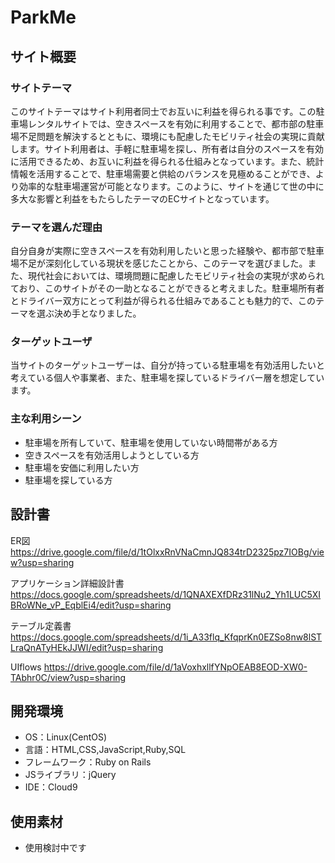# ParkMe

## サイト概要
### サイトテーマ
このサイトテーマはサイト利用者同士でお互いに利益を得られる事です。この駐車場レンタルサイトでは、空きスペースを有効に利用することで、都市部の駐車場不足問題を解決するとともに、環境にも配慮したモビリティ社会の実現に貢献します。サイト利用者は、手軽に駐車場を探し、所有者は自分のスペースを有効に活用できるため、お互いに利益を得られる仕組みとなっています。また、統計情報を活用することで、駐車場需要と供給のバランスを見極めることができ、より効率的な駐車場運営が可能となります。このように、サイトを通じて世の中に多大な影響と利益をもたらしたテーマのECサイトとなっています。


### テーマを選んだ理由
自分自身が実際に空きスペースを有効利用したいと思った経験や、都市部で駐車場不足が深刻化している現状を感じたことから、このテーマを選びました。また、現代社会においては、環境問題に配慮したモビリティ社会の実現が求められており、このサイトがその一助となることができると考えました。駐車場所有者とドライバー双方にとって利益が得られる仕組みであることも魅力的で、このテーマを選ぶ決め手となりました。


### ターゲットユーザ
当サイトのターゲットユーザーは、自分が持っている駐車場を有効活用したいと考えている個人や事業者、また、駐車場を探しているドライバー層を想定しています。


### 主な利用シーン
- 駐車場を所有していて、駐車場を使用していない時間帯がある方
- 空きスペースを有効活用しようとしている方
- 駐車場を安価に利用したい方
- 駐車場を探している方

## 設計書
ER図
https://drive.google.com/file/d/1tOlxxRnVNaCmnJQ834trD2325pz7IOBg/view?usp=sharing

アプリケーション詳細設計書
https://docs.google.com/spreadsheets/d/1QNAXEXfDRz31lNu2_Yh1LUC5XIBRoWNe_vP_EqblEi4/edit?usp=sharing

テーブル定義書
https://docs.google.com/spreadsheets/d/1i_A33flq_KfqprKn0EZSo8nw8lSTLraQnATyHEkJJWI/edit?usp=sharing

UIflows
https://drive.google.com/file/d/1aVoxhxllfYNpOEAB8EOD-XW0-TAbhr0C/view?usp=sharing

## 開発環境
- OS：Linux(CentOS)
- 言語：HTML,CSS,JavaScript,Ruby,SQL
- フレームワーク：Ruby on Rails
- JSライブラリ：jQuery
- IDE：Cloud9

## 使用素材
- 使用検討中です
<!--- 外部サービスの画像素材・音声素材を使用した場合は、必ずサービス名とURLを明記してください-->
<!--- 使用しない場合は、使用素材の項目をREADMEから削除してください。-->